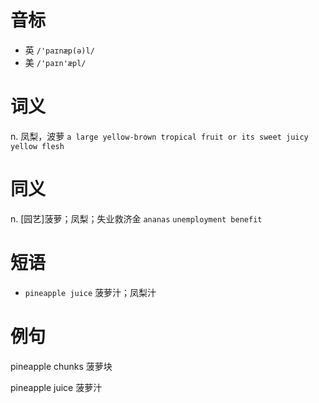 # 音标

- 英 `/'paɪnæp(ə)l/`
- 美 `/'paɪn'æpl/`

# 词义

n. 凤梨，波萝
`a large yellow-brown tropical fruit or its sweet juicy yellow flesh`

# 同义

n. [园艺]菠萝；凤梨；失业救济金
`ananas` `unemployment benefit`

# 短语

- `pineapple juice` 菠萝汁；凤梨汁

# 例句

pineapple chunks
菠萝块

pineapple juice
菠萝汁



